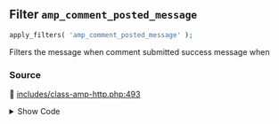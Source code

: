 ## Filter `amp_comment_posted_message`

```php
apply_filters( 'amp_comment_posted_message' );
```

Filters the message when comment submitted success message when

### Source

:link: [includes/class-amp-http.php:493](/includes/class-amp-http.php#L493)

<details>
<summary>Show Code</summary>

```php
$message = apply_filters( 'amp_comment_posted_message', $message, $comment );
```

</details>
